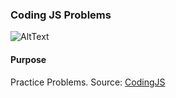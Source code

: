 ### Coding JS Problems
![AltText](https://media.giphy.com/media/l2JehuRsc3JNiFhGo/giphy.gif)

#### Purpose
Practice Problems. Source: [CodingJS](https://the-winter.github.io/codingjs/)